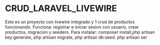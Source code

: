 # CRUD_LARAVEL_LIVEWIRE
Este es un proyecto con livewire integrado y 1 crud de productos funcionando. Funciona: registrar e iniciar sesion con usuario, crear productos, migracion y seeders. Para instalar: composer install,php artisan key:generate, php artisan migrate, php artisan db:seed. php artisan ser
